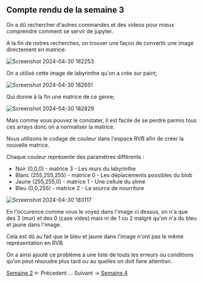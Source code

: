 ## Compte rendu de la semaine 3

On a dû rechercher d'autres commandes et des videos pour mieux comprendre comment se servir de jupyter.

A la fin de notres recherches, on trouver une façon de convertir une image directement en matrice:

![Screenshot 2024-04-30 182253](https://github.com/are-dynamic-2024-g4/croissance-du-blob/assets/160231182/ab2ee9cd-9684-473e-8c9d-826715d79dc6)

On a utilisé cette image de labyrinthe qu'on a crée sur paint;

![Screenshot 2024-04-30 182651](https://github.com/are-dynamic-2024-g4/croissance-du-blob/assets/160231182/232d6747-b1b3-489a-999b-8992ed0b1d7a)

Qui donne à la fin une matrice de ce genre;

![Screenshot 2024-04-30 182829](https://github.com/are-dynamic-2024-g4/croissance-du-blob/assets/160231182/58f55960-1e18-417b-9c6f-6babc10ab161)


Mais comme vous pouvez le constater, il est facile de se perdre parmis tous ces arrays donc on a normaliser la matrice.

Nous utilisons le codage de couleur dans l'espace RVB afin de créer la nouvelle matrice.

Chaque couleur représente des paramètres différents :
- Noir (0,0,0) -  matrice 3 - Les murs du labyrinthe
- Blanc (255,255,255) - matrice 0 - Les déplacements possibles du blob
- Jaune (255,255,0) - matrice 1 - Une cellule du slime
- Bleu (0,0,255) - matrice 2 - La source de nourriture

![Screenshot 2024-04-30 183117](https://github.com/are-dynamic-2024-g4/croissance-du-blob/assets/160231182/b09d6ea5-a4ff-4f44-9920-e26f9aa12287)

En l'occurence comme vous le voyez dans l'image ci dessus, on n'a que des 3 (mur) et des 0 (case vides) mais ni de 1 ou 2 malgré qu'on n'a du bleu et jaune dans l'image.

Cela est dû au fait que le bleu et jaune dans l'image n'ont pas le même représentation en RVB. 

On a ainsi ajouté ce problème à une liste de touts les erreurs ou conditions qu'on peut résoudre plus tard ou au quelles on doit faire attention.


[Semaine 2](https://are-dynamic-2024-g4.github.io/croissance-du-blob/semaine2)  <- Précedent ... Suivant -> [Semaine 4](https://are-dynamic-2024-g4.github.io/croissance-du-blob/semaine4)


